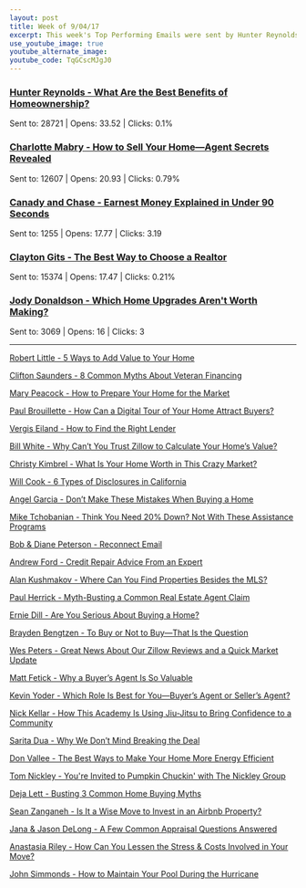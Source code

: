 ```yaml
---
layout: post
title: Week of 9/04/17
excerpt: This week's Top Performing Emails were sent by Hunter Reynolds, Charlotte Mabry, Clayton Gits, Robert Little, and Clifton Saunders.
use_youtube_image: true
youtube_alternate_image:
youtube_code: TqGCscMJgJ0
---
```

<h3><a href="http://p0.vresp.com/bJwKmO" target="_blank">Hunter Reynolds  - What Are the Best Benefits of Homeownership?</a></h3>
Sent to: 28721 | Opens: 33.52 | Clicks: 0.1%

<h3><a href="http://p0.vresp.com/BnlpUf" target="_blank">Charlotte Mabry - How to Sell Your Home—Agent Secrets Revealed</a></h3>
Sent to: 12607 | Opens: 20.93 | Clicks: 0.79%

<h3><a href="http://p0.vresp.com/L4rUMf" target="_blank">Canady and Chase - Earnest Money Explained in Under 90 Seconds</a></h3>
Sent to: 1255 | Opens: 17.77 | Clicks: 3.19

<h3><a href="http://p0.vresp.com/jHslcU" target="_blank">Clayton Gits - The Best Way to Choose a Realtor</a></h3>
Sent to: 15374 | Opens: 17.47 | Clicks: 0.21%

<h3><a href="http://p0.vresp.com/WcjmuK" target="_blank">Jody Donaldson - Which Home Upgrades Aren't Worth Making?</a></h3>
Sent to: 3069 | Opens: 16 | Clicks: 3

<hr>

<a href="http://p0.vresp.com/bYQHJ5" target="_blank">Robert Little - 5 Ways to Add Value to Your Home</a>

<a href="http://p0.vresp.com/E43mkl" target="_blank">Clifton Saunders - 8 Common Myths About Veteran Financing</a>

<a href="http://p0.vresp.com/pO7EzF" target="_blank">Mary Peacock - How to Prepare Your Home for the Market</a>

<a href="http://p0.vresp.com/RuoFjX" target="_blank">Paul Brouillette - How Can a Digital Tour of Your Home Attract Buyers?</a>

<a href="http://p0.vresp.com/rMGaRj" target="_blank">Vergis Eiland - How to Find the Right Lender</a>

<a href="http://p0.vresp.com/WVbdpS" target="_blank">Bill White - Why Can’t You Trust Zillow to Calculate Your Home’s Value?</a>

<a href="http://p0.vresp.com/lR8od3" target="_blank">Christy Kimbrel - What Is Your Home Worth in This Crazy Market?</a>

<a href="http://p0.vresp.com/ztgkIX" target="_blank">Will Cook - 6 Types of Disclosures in California</a>

<a href="http://p0.vresp.com/HqWWvA" target="_blank">Angel Garcia - Don’t Make These Mistakes When Buying a Home</a>

<a href="http://p0.vresp.com/lbTeyH" target="_blank">Mike Tchobanian - Think You Need 20% Down? Not With These Assistance Programs</a>

<a href="http://p0.vresp.com/CEeaPB" target="_blank">Bob & Diane Peterson - Reconnect Email</a>

<a href="http://p0.vresp.com/SvqdHg" target="_blank">Andrew Ford - Credit Repair Advice From an Expert</a>

<a href="http://p0.vresp.com/6Em9Hu" target="_blank">Alan Kushmakov - Where Can You Find Properties Besides the MLS?</a>

<a href="http://p0.vresp.com/Rv8TO7" target="_blank">Paul Herrick - Myth-Busting a Common Real Estate Agent Claim</a>

<a href="http://p0.vresp.com/DwQ867" target="_blank">Ernie Dill - Are You Serious About Buying a Home?</a>

<a href="http://p0.vresp.com/AVyqmJ" target="_blank">Brayden Bengtzen - To Buy or Not to Buy—That Is the Question</a>

<a href="http://p0.vresp.com/xHo7WU" target="_blank">Wes Peters - Great News About Our Zillow Reviews and a Quick Market Update</a>

<a href="http://p0.vresp.com/4p6mL5" target="_blank">Matt Fetick - Why a Buyer’s Agent Is So Valuable</a>

<a href="http://p0.vresp.com/M81qI2" target="_blank">Kevin Yoder - Which Role Is Best for You—Buyer’s Agent or Seller’s Agent?</a>

<a href="http://p0.vresp.com/RXgtQv" target="_blank">Nick Kellar  - How This Academy Is Using Jiu-Jitsu to Bring Confidence to a Community</a>

<a href="http://p0.vresp.com/9QAOsT" target="_blank">Sarita Dua - Why We Don’t Mind Breaking the Deal</a>

<a href="http://p0.vresp.com/tnMKj3" target="_blank">Don Vallee - The Best Ways to Make Your Home More Energy Efficient</a>

<a href="http://p0.vresp.com/crHne6" target="_blank">Tom Nickley - You're Invited to Pumpkin Chuckin' with The Nickley Group</a>

<a href="http://p0.vresp.com/RY1KmW" target="_blank">Deja Lett - Busting 3 Common Home Buying Myths</a>

<a href="http://p0.vresp.com/gMgwxW" target="_blank">Sean Zanganeh - Is It a Wise Move to Invest in an Airbnb Property?</a>

<a href="http://p0.vresp.com/NP0l4Q" target="_blank">Jana & Jason DeLong - A Few Common Appraisal Questions Answered</a>

<a href="http://p0.vresp.com/CKwFEF" target="_blank">Anastasia Riley - How Can You Lessen the Stress & Costs Involved in Your Move?</a>

<a href="http://p0.vresp.com/9CsE1r" target="_blank">John Simmonds - How to Maintain Your Pool During the Hurricane</a>
